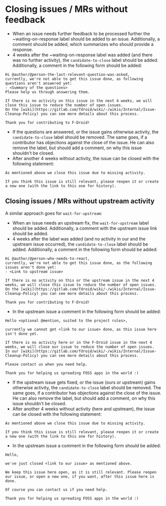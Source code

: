 # Closing issues / MRs without feedback

- When an issue needs further feedback to be processed further the ~waiting-on-response label should be added to an issue. Additionally, a comment should be added, which summarizes who should provide a response.
- 4 weeks after the ~waiting-on-response label was added (and there was no further activity), the `candidate-to-close` label should be added. Additionally, a comment in the following form should be added:
```
Hi @author/@person-the-last-relevant-question-was-asked, 
currently, we're not able to get this issue done, as following questions aren't answered yet:
- <Summary of the questions>
Please help us through answering them.

If there is no activity on this issue in the next 4 weeks, we will close this issue to reduce the number of open issues.
On the [wiki](https://gitlab.com/fdroid/wiki/-/wikis/Internal/Issue-Cleanup-Policy) you can see more details about this process.

Thank you for contributing to F-Droid!
```
- If the questions are answered, or the issue gains otherwise activity, the `candidate-to-close` label should be removed. The same goes, if a contributor has objections against the close of the issue. He can also remove the label, but should add a comment, on why this issue shouldn't be closed.
- After another 4 weeks without activity, the issue can be closed with the following statement:
```
As mentioned above we close this issue due to missing activity.

If you think this issue is still relevant, please reopen it or create a new one (with the link to this one for history).
```

## Closing issues / MRs without upstream activity

A similar approach goes for `wait-for-upstream`:

- When an issue needs an upstream fix, the `wait-for-upstream` label should be added. Additionally, a comment with the upstream issue link should be added.
- 4 weeks after the label was added (and no activity in our and the upstream issue occurred), the `candidate-to-close` label should be added. Additionally, a comment in the following form should be added:
 
```
Hi @author/@person-who-needs-to-react, 
currently, we're not able to get this issue done, as the following issues aren't done yet:
- <Link to upstream issue>

If there is no activity on this or the upstream issue in the next 4 weeks, we will close this issue to reduce the number of open issues.
On the [wiki](https://gitlab.com/fdroid/wiki/-/wikis/Internal/Issue-Cleanup-Policy) you can see more details about this process.

Thank you for contributing to F-Droid!
```
- In the upstream issue a comment in the following form should be added:
```
Hello <optional @mention, suited to the project rules>,

currently we cannot get <link to our issue> done, as this issue here isn't done yet.

If there is no activity here or in the F-Droid issue in the next 4 weeks, we will close our issue to reduce the number of open issues.
In our [wiki](https://gitlab.com/fdroid/wiki/-/wikis/Internal/Issue-Cleanup-Policy) you can see more details about this process.

Please contact us when you need help.

Thank you for helping us spreading FOSS apps in the world :)
```

- If the upstream issue gets fixed, or the issue (ours or upstream) gains otherwise activity, the `candidate-to-close` label should be removed. The same goes, if a contributor has objections against the close of the issue. He can also remove the label, but should add a comment, on why this issue shouldn't be closed.
- After another 4 weeks without activity (here and upstream), the issue can be closed with the following statement:
```
As mentioned above we close this issue due to missing activity.

If you think this issue is still relevant, please reopen it or create a new one (with the link to this one for history).
```
- In the upstream issue a comment in the following form should be added:
```
Hello,

we've just closed <link to our issue> as mentioned above.

We keep this issue here open, as it is still relevant. Please reopen our issue, or open a new one, if you want, after this issue here is done.

Of course you can contact us if you need help.

Thank you for helping us spreading FOSS apps in the world :)
```